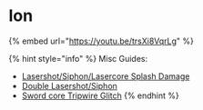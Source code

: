 # Ion

{% embed url="https://youtu.be/trsXi8VqrLg" %}

{% hint style="info" %}
Misc Guides:

* [Lasershot/Siphon/Lasercore Splash Damage](../../general/lasershot-siphon-lasercore-splash.md)
* [Double Lasershot/Siphon](../../general/double-lasershot-siphon.md)
* [Sword core Tripwire Glitch](../ronin/sword-core-tripwire-glitch.md)
{% endhint %}
